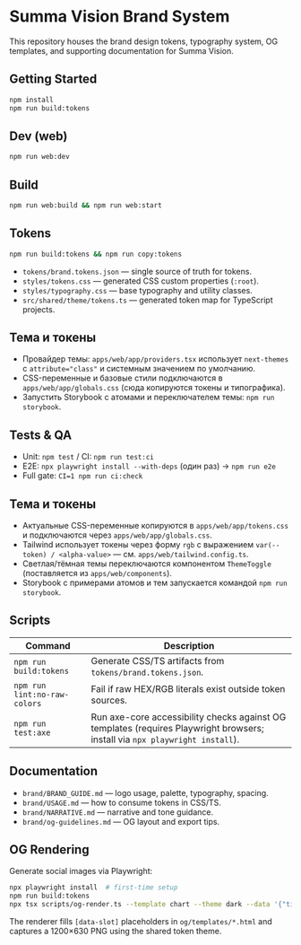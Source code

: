 # Summa Vision Brand System

This repository houses the brand design tokens, typography system, OG templates, and supporting documentation for Summa Vision.

## Getting Started

```bash
npm install
npm run build:tokens
```

## Dev (web)

```bash
npm run web:dev
```

## Build

```bash
npm run web:build && npm run web:start
```

## Tokens

```bash
npm run build:tokens && npm run copy:tokens
```

- `tokens/brand.tokens.json` — single source of truth for tokens.
- `styles/tokens.css` — generated CSS custom properties (`:root`).
- `styles/typography.css` — base typography and utility classes.
- `src/shared/theme/tokens.ts` — generated token map for TypeScript projects.

## Тема и токены

- Провайдер темы: `apps/web/app/providers.tsx` использует `next-themes` с `attribute="class"` и системным значением по умолчанию.
- CSS-переменные и базовые стили подключаются в `apps/web/app/globals.css` (сюда копируются токены и типографика).
- Запустить Storybook с атомами и переключателем темы: `npm run storybook`.

## Tests & QA

- Unit: `npm test` / CI: `npm run test:ci`
- E2E: `npx playwright install --with-deps` (один раз) → `npm run e2e`
- Full gate: `CI=1 npm run ci:check`

## Тема и токены

- Актуальные CSS-переменные копируются в `apps/web/app/tokens.css` и подключаются через `apps/web/app/globals.css`.
- Tailwind использует токены через форму `rgb` c выражением `var(--token) / <alpha-value>` — см. `apps/web/tailwind.config.ts`.
- Светлая/тёмная темы переключаются компонентом `ThemeToggle` (поставляется из `apps/web/components`).
- Storybook с примерами атомов и тем запускается командой `npm run storybook`.

## Scripts

| Command                      | Description                                                                                                                  |
| ---------------------------- | ---------------------------------------------------------------------------------------------------------------------------- |
| `npm run build:tokens`       | Generate CSS/TS artifacts from `tokens/brand.tokens.json`.                                                                   |
| `npm run lint:no-raw-colors` | Fail if raw HEX/RGB literals exist outside token sources.                                                                    |
| `npm run test:axe`           | Run axe-core accessibility checks against OG templates (requires Playwright browsers; install via `npx playwright install`). |

## Documentation

- `brand/BRAND_GUIDE.md` — logo usage, palette, typography, spacing.
- `brand/USAGE.md` — how to consume tokens in CSS/TS.
- `brand/NARRATIVE.md` — narrative and tone guidance.
- `brand/og-guidelines.md` — OG layout and export tips.

## OG Rendering

Generate social images via Playwright:

```bash
npx playwright install  # first-time setup
npm run build:tokens
npx tsx scripts/og-render.ts --template chart --theme dark --data '{"title":"Night ridership up","subtitle":"+14% after pilot"}' --out ./dist/chart.png
```

The renderer fills `[data-slot]` placeholders in `og/templates/*.html` and captures a 1200×630 PNG using the shared token theme.
